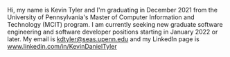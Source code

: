 Hi, my name is Kevin Tyler and I'm graduating in December 2021 from the University of Pennsylvania's Master of Computer Information and Technology (MCIT) program. I am
currently seeking new graduate software engineering and software developer positions starting in January 2022 or later. My email is kdtyler@seas.upenn.edu and my LinkedIn page is 
www.linkedin.com/in/KevinDanielTyler
